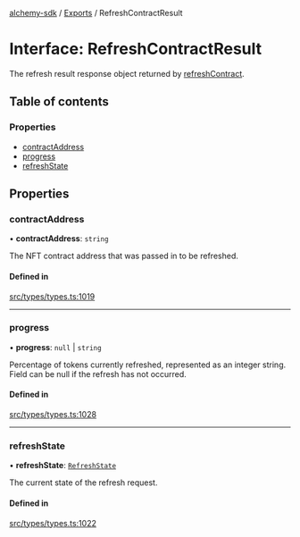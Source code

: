[alchemy-sdk](../README.md) / [Exports](../modules.md) / RefreshContractResult

# Interface: RefreshContractResult

The refresh result response object returned by [refreshContract](../classes/NftNamespace.md#refreshcontract).

## Table of contents

### Properties

- [contractAddress](RefreshContractResult.md#contractaddress)
- [progress](RefreshContractResult.md#progress)
- [refreshState](RefreshContractResult.md#refreshstate)

## Properties

### contractAddress

• **contractAddress**: `string`

The NFT contract address that was passed in to be refreshed.

#### Defined in

[src/types/types.ts:1019](https://github.com/alchemyplatform/alchemy-sdk-js/blob/d97ef0d/src/types/types.ts#L1019)

___

### progress

• **progress**: ``null`` \| `string`

Percentage of tokens currently refreshed, represented as an integer string.
Field can be null if the refresh has not occurred.

#### Defined in

[src/types/types.ts:1028](https://github.com/alchemyplatform/alchemy-sdk-js/blob/d97ef0d/src/types/types.ts#L1028)

___

### refreshState

• **refreshState**: [`RefreshState`](../enums/RefreshState.md)

The current state of the refresh request.

#### Defined in

[src/types/types.ts:1022](https://github.com/alchemyplatform/alchemy-sdk-js/blob/d97ef0d/src/types/types.ts#L1022)
